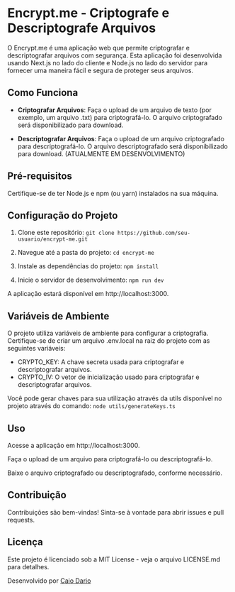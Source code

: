 # Encrypt.me - Criptografe e Descriptografe Arquivos

O Encrypt.me é uma aplicação web que permite criptografar e descriptografar arquivos com segurança. Esta aplicação foi desenvolvida usando Next.js no lado do cliente e Node.js no lado do servidor para fornecer uma maneira fácil e segura de proteger seus arquivos.

## Como Funciona

- **Criptografar Arquivos**: Faça o upload de um arquivo de texto (por exemplo, um arquivo .txt) para criptografá-lo. O arquivo criptografado será disponibilizado para download.

- **Descriptografar Arquivos**: Faça o upload de um arquivo criptografado para descriptografá-lo. O arquivo descriptografado será disponibilizado para download. (ATUALMENTE EM DESENVOLVIMENTO)

## Pré-requisitos

Certifique-se de ter Node.js e npm (ou yarn) instalados na sua máquina.

## Configuração do Projeto

1. Clone este repositório:
   ```git clone https://github.com/seu-usuario/encrypt-me.git```

2. Navegue até a pasta do projeto:
    ```cd encrypt-me```

3. Instale as dependências do projeto:
    ```npm install```

4. Inicie o servidor de desenvolvimento:
    ```npm run dev```

A aplicação estará disponível em http://localhost:3000.

##  Variáveis de Ambiente
O projeto utiliza variáveis de ambiente para configurar a criptografia. Certifique-se de criar um arquivo .env.local na raiz do projeto com as seguintes variáveis:

- CRYPTO_KEY: A chave secreta usada para criptografar e descriptografar arquivos.
- CRYPTO_IV: O vetor de inicialização usado para criptografar e descriptografar arquivos.

Você pode gerar chaves para sua utilização através da utils disponível no projeto através do comando:
   ```node utils/generateKeys.ts```

## Uso
Acesse a aplicação em http://localhost:3000.

Faça o upload de um arquivo para criptografá-lo ou descriptografá-lo.

Baixe o arquivo criptografado ou descriptografado, conforme necessário.

## Contribuição
Contribuições são bem-vindas! Sinta-se à vontade para abrir issues e pull requests.

## Licença
Este projeto é licenciado sob a MIT License - veja o arquivo LICENSE.md para detalhes.

Desenvolvido por [Caio Dario](https://github.com/caiodario)

